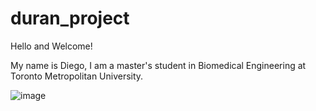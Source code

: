 # duran_project

Hello and Welcome!

My name is Diego, I am a master's student in Biomedical Engineering at Toronto Metropolitan University.

![image](https://github.com/brainhack-school2023/duran_project/assets/132700468/519c3cca-0df6-4f30-b25d-753f98aa2e3a)

